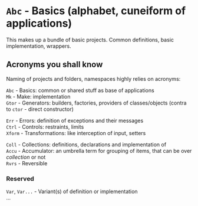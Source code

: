 # `Abc` - Basics (alphabet, cuneiform of applications)

This makes up a bundle of basic projects. Common definitions, basic implementation, wrappers.

## Acronyms you shall know

Naming of projects and folders, namespaces highly relies on acronyms:

`Abc` - Basics: common or shared stuff as base of applications\
`Mk` - Make: implementation\
`Gtor` - Generators: builders, factories, providers of classes/objects (contra to `ctor` - direct constructor)

`Err` - Errors: definition of exceptions and their messages\
`Ctrl` - Controls: restraints, limits\
`Xform` - Transformations: like interception of input, setters

`Coll` - Collections: definitions, declarations and implementation of\
`Accu` - Accumulator: an umbrella term for grouping of items, that can be over *collection* or not\
`Rvrs` - Reversible

### Reserved

`Var`, `Var...` - Variant(s) of definition or implementation\
...
